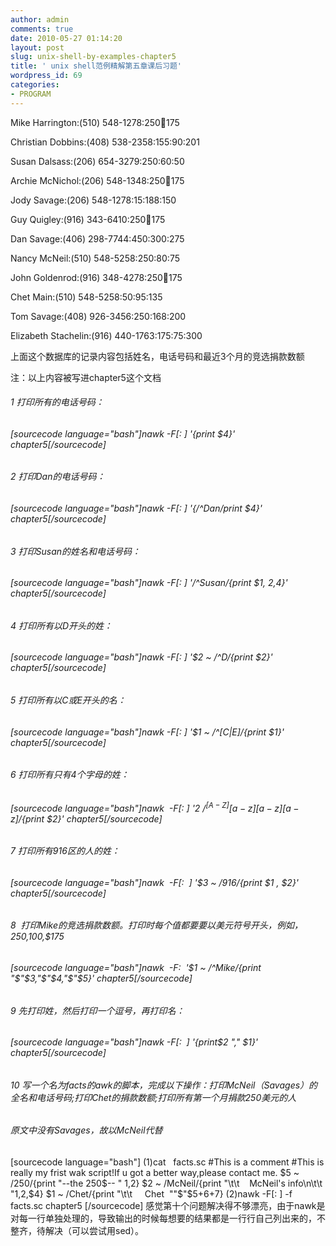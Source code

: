 ```yaml
---
author: admin
comments: true
date: 2010-05-27 01:14:20
layout: post
slug: unix-shell-by-examples-chapter5
title: ' unix shell范例精解第五章课后习题'
wordpress_id: 69
categories:
- PROGRAM
---
```








Mike Harrington:(510) 548-1278:250:100:175




Christian Dobbins:(408) 538-2358:155:90:201




Susan Dalsass:(206) 654-3279:250:60:50




Archie McNichol:(206) 548-1348:250:100:175




Jody Savage:(206) 548-1278:15:188:150




Guy Quigley:(916) 343-6410:250:100:175




Dan Savage:(406) 298-7744:450:300:275




Nancy McNeil:(510) 548-5258:250:80:75




John Goldenrod:(916) 348-4278:250:100:175




Chet Main:(510) 548-5258:50:95:135




Tom Savage:(408) 926-3456:250:168:200




Elizabeth Stachelin:(916) 440-1763:175:75:300








上面这个数据库的记录内容包括姓名，电话号码和最近3个月的竞选捐款数额

注：以上内容被写进chapter5这个文档


###### 1 打印所有的电话号码：




###### [sourcecode language="bash"]nawk -F[: ] '{print $4}' chapter5[/sourcecode]


###### 2 打印Dan的电话号码：




###### [sourcecode language="bash"]nawk -F[: ] '{/^Dan/print $4}' chapter5[/sourcecode]


###### 3 打印Susan的姓名和电话号码：




###### [sourcecode language="bash"]nawk -F[: ] '/^Susan/{print $1, $2,$4}' chapter5[/sourcecode]


###### 4 打印所有以D开头的姓：




###### [sourcecode language="bash"]nawk -F[: ] '$2 ~ /^D/{print $2}' chapter5[/sourcecode]




###### 5 打印所有以C或E开头的名：




######  [sourcecode language="bash"]nawk -F[: ] '$1 ~ /^[C|E]/{print $1}' chapter5[/sourcecode]


###### 6 打印所有只有4个字母的姓：




###### [sourcecode language="bash"]nawk  -F[: ] '$2 ~ /^[A-Z][a-z][a-z][a-z]$/{print $2}' chapter5[/sourcecode]


###### 7 打印所有916区的人的姓：




###### [sourcecode language="bash"]nawk  -F[:  ] '$3 ~ /916/{print $1 , $2}' chapter5[/sourcecode]


###### 8  打印Mike的竞选捐款数额。打印时每个值都要要以美元符号开头，例如，$250,$100,$175




###### [sourcecode language="bash"]nawk  -F:  '$1 ~ /^Mike/{print "$"$3,"$"$4,"$"$5}' chapter5[/sourcecode]


###### 9 先打印姓，然后打印一个逗号，再打印名：




###### [sourcecode language="bash"]nawk -F[:  ] '{print$2 "," $1}' chapter5[/sourcecode]


### 




###### 10 写一个名为facts的awk的脚本，完成以下操作：打印McNeil（Savages）的全名和电话号码;打印Chet的捐款数额;打印所有第一个月捐款250美元的人




###### 原文中没有Savages，故以McNeil代替


[sourcecode language="bash"]
(1)cat   facts.sc
#This is a comment
#This is really my frist wak script!If u got a better way,please contact me.
$5 ~ /250/{print "--the 250$-- " $1,$2}
$2 ~ /McNeil/{print "\t\t    McNeil's info\n\t\t "$1,$2,$4}
$1 ~ /Chet/{print "\t\t     Chet  ""$"$5+$6+$7}
(2)nawk -F[: ] -f facts.sc chapter5
[/sourcecode]
感觉第十个问题解决得不够漂亮，由于nawk是对每一行单独处理的，导致输出的时候每想要的结果都是一行行自己列出来的，不整齐，待解决（可以尝试用sed）。


